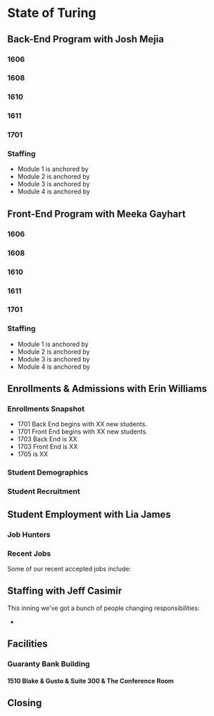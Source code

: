 # State of Turing

## Back-End Program with Josh Mejia

### 1606

### 1608

### 1610

### 1611

### 1701

### Staffing

- Module 1 is anchored by
- Module 2 is anchored by
- Module 3 is anchored by
- Module 4 is anchored by

## Front-End Program with Meeka Gayhart

### 1606

### 1608

### 1610

### 1611

### 1701


### Staffing

- Module 1 is anchored by
- Module 2 is anchored by
- Module 3 is anchored by
- Module 4 is anchored by

## Enrollments & Admissions with Erin Williams

### Enrollments Snapshot

- 1701 Back End begins with XX new students.
- 1701 Front End begins with XX new students.
- 1703 Back End is XX
- 1703 Front End is XX
- 1705 is XX

### Student Demographics


### Student Recruitment

## Student Employment with Lia James

### Job Hunters

### Recent Jobs

Some of our recent accepted jobs include:

## Staffing with Jeff Casimir

This inning we've got a bunch of people changing responsibilities:

*

## Facilities

### Guaranty Bank Building

#### 1510 Blake & Gusto & Suite 300 & The Conference Room

## Closing

